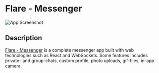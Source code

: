 # Flare - Messenger

![App Screenshot](https://i.ibb.co/QrgKmKD/flare-background.jpg)

## Description
[Flare - Messenger](https://flare-messenger.com/) is a complete messenger app built with web technologies such as React and WebSockets. Some features includes private- and group-chats, custom profile, photo uploads, gif-files, in-app camera.

